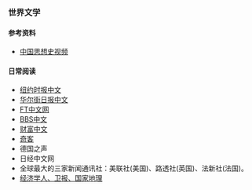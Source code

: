 ### 世界文学

#### 参考资料
* [中国思想史视频](https://baike.baidu.com/item/%E6%B8%85%E5%8D%8E%E5%A4%A7%E5%AD%A6%E7%A7%A6%E6%99%96%E5%85%AC%E5%BC%80%E8%AF%BE/53975167)

#### 日常阅读
* [纽约时报中文](https://cn.nytimes.com/)
* [华尔街日报中文](https://cn.wsj.com/)
* [FT中文网](https://cn.ft.com/)
* [BBS中文](https://www.bbc.com/zhongwen/simp)
* [财富中文](https://www.fortunechina.com/)
* [奇客](https://www.solidot.org/)
* 德国之声
* 日经中文网
* 全球最大的三家新闻通讯社：美联社(美国)、路透社(英国)、法新社(法国)。
* [经济学人、卫报、国家地理](https://github.com/hehonghui/the-economist-ebooks)
